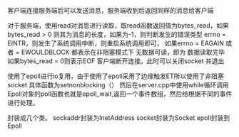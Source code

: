 客户端连接服务端后可以发送消息，服务端收到后返回同样的消息给客户端


对于服务端，使用read对消息进行读取，取read函数返回值为bytes_read，如果bytes_read > 0 则其为消息的长度，如果为-1，则判断发生的错误类型 errno = EINTR，则发生了系统调用中断，则重启系统调用即可，
如果errno = EAGAIN 或者 = EWOULDBLOCK 都表示在非阻塞模式下 无数据可读，即为 数据读取完毕 如果bytes_read = 0则表示EOF 客户端断开连接。此时可以关闭socket 并退出

使用了epoll进行io复用，由于使用了epoll采用了边缘触发ET所以使用了非阻塞socket
具体函数为setnonblocking（）
然后在server.cpp中使用while循环调用Epoll对象的poll函数也就是epoll_wait,返回一个事件数组，然后给根据不同的事件进行处理。


封装成几个类。
sockaddr封装为InetAddress
socket封装为Socket
epoll封装到Epoll